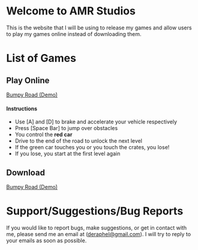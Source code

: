 # Welcome to AMR Studios

This is the website that I will be using to release my games and allow users to play my games online instead of downloading them.

# List of Games

## Play Online
[Bumpy Road (Demo)](http://deraphel.github.io/bumpyroad)

#### Instructions
  * Use [A] and [D] to brake and accelerate your vehicle respectively
  * Press [Space Bar] to jump over obstacles
  * You control the __red car__
  * Drive to the end of the road to unlock the next level
  * If the green car touches you or you touch the crates, you lose!
  * If you lose, you start at the first level again

## Download
[Bumpy Road (Demo)](https://github.com/deraphel/bumpyroad)

# Support/Suggestions/Bug Reports

If you would like to report bugs, make suggestions, or get in contact with me, please send me an email at (deraphel@gmail.com). I will try to reply to your emails as soon as possible.
